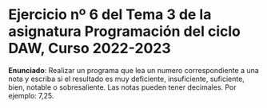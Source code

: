 # Ejercicio nº 6 del Tema 3 de la asignatura Programación del ciclo DAW, Curso 2022-2023
**Enunciado**: Realizar un programa que lea un numero correspondiente a una nota y escriba si el resultado es muy deficiente, insuficiente, suficiente, bien, notable o sobresaliente. 
Las notas pueden tener decimales. Por ejemplo: 7,25.
